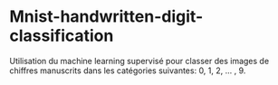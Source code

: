 # Mnist-handwritten-digit-classification

Utilisation du machine learning supervisé pour classer des images de chiffres manuscrits dans les catégories suivantes: 0, 1, 2, ... , 9.
